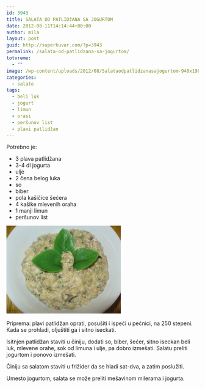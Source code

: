 ```yaml
---
id: 3943
title: SALATA OD PATLIDžANA SA JOGURTOM
date: 2012-08-11T14:14:44+00:00
author: mila
layout: post
guid: http://superkuvar.com/?p=3943
permalink: /salata-od-patlidzana-sa-jogurtom/
totvreme:
  - ""
image: /wp-content/uploads/2012/08/Salataodpatlidzanasajogurtom-940x198.jpg
categories:
  - salate
tags:
  - beli luk
  - jogurt
  - limun
  - orasi
  - peršunov list
  - plavi patlidžan
---
```

Potrebno je:

  * 3 plava patlidžana
  * 3-4 dl jogurta
  * ulje
  * 2 čena belog luka
  * so
  * biber
  * pola kašičice šećera
  * 4 kašike mlevenih oraha
  * 1 manji limun
  * peršunov list

<img class="alignnone size-medium wp-image-3944" title="Salataodpatlidzanasajogurtom" src="/wp-content/uploads/2012/08/Salataodpatlidzanasajogurtom-e1344594717422-300x230.jpg" alt="" width="300" height="230" /> 

Priprema: plavi patlidžan oprati, posušiti i ispeći u pećnici, na 250 stepeni. Kada se prohladi, oljuštiti ga i sitno iseckati.

Isitnjen patlidžan staviti u činiju, dodati so, biber, šećer, sitno iseckan beli luk, mlevene orahe, sok od limuna i ulje, pa dobro izmešati. Salatu preliti jogurtom i ponovo izmešati.

Činiju sa salatom staviti u frižider da se hladi sat-dva, a zatim poslužiti.

Umesto jogurtom, salata se može preliti mešavinom milerama i jogurta.